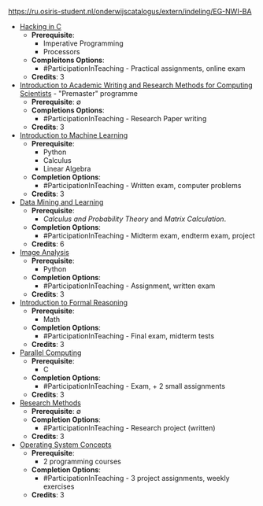 https://ru.osiris-student.nl/onderwijscatalogus/extern/indeling/EG-NWI-BA

- [Hacking in C](https://ru.osiris-student.nl/onderwijscatalogus/extern/indeling/EG-NWI-BA)
	- **Prerequisite**:
		- Imperative Programming
		- Processors
	- **Compleitons Options**:
		- #ParticipationInTeaching - Practical assignments, online exam
	- **Credits**: 3
- [Introduction to Academic Writing and Research Methods for Computing Scientists](https://ru.osiris-student.nl/onderwijscatalogus/extern/indeling/EG-NWI-BA) - "Premaster" programme
	- **Prerequisite**: $\emptyset$
	- **Completions Options**: 
		- #ParticipationInTeaching - Research Paper writing
	- **Credits**: 3
- [Introduction to Machine Learning](https://ru.osiris-student.nl/onderwijscatalogus/extern/indeling/EG-NWI-BA)
	- **Prerequisite**: 
		- Python
		- Calculus
		- Linear Algebra
	- **Completion Options**:
		- #ParticipationInTeaching - Written exam, computer problems
	- **Credits**: 3
- [Data Mining and Learning]()
	- **Prerequisite**:
		- _Calculus and Probability Theory_ and _Matrix Calculation_.
	- **Completion Options**:
		- #ParticipationInTeaching - Midterm exam, endterm exam, project
	- **Credits**: 6
- [Image Analysis]()
	- **Prerequisite**:
		- Python
	- **Completion Options**:
		- #ParticipationInTeaching - Assignment, written exam
	- **Credits**: 3
- [Introduction to Formal Reasoning]()
	- **Prerequisite**:
		- Math
	- **Completion Options**:
		- #ParticipationInTeaching - Final exam, midterm tests
	- **Credits**: 3
- [Parallel Computing]()
	- **Prerequisite**:
		- C
	- **Completion Options**:
		- #ParticipationInTeaching - Exam, + 2 small assignments
	- **Credits**: 3
- [Research Methods]()
	- **Prerequisite**: $\emptyset$
	- **Completion Options**:
		- #ParticipationInTeaching - Research project (written)
	- **Credits**: 3
- [Operating System Concepts]()
	- **Prerequisite**: 
		- 2 programming courses
	- **Completion Options**:
		- #ParticipationInTeaching - 3 project assignments, weekly exercises
	- **Credits**: 3